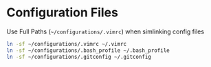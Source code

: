 # Configuration Files

Use Full Paths  (`~/configurations/.vimrc`) when simlinking config files

```bash
ln -sf ~/configurations/.vimrc ~/.vimrc
ln -sf ~/configurations/.bash_profile ~/.bash_profile
ln -sf ~/configurations/.gitconfig ~/.gitconfig
```
